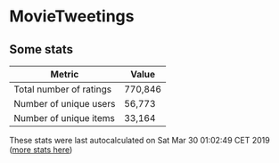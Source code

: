 # MovieTweetings
## Some stats

Metric | Value
--- | ---
Total number of ratings                 | 770,846
Number of unique users                  | 56,773
Number of unique items                  | 33,164
These stats were last autocalculated on Sat Mar 30 01:02:49 CET 2019  ([more stats here](./stats.md))

